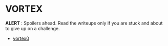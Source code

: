 # VORTEX
**ALERT** : Spoilers ahead. Read the writeups only if you are stuck and about to give up on a challenge.

* [vortex0]


[vortex0]: ./vortex0.md
